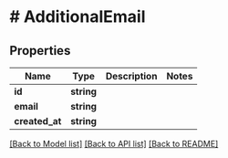 # # AdditionalEmail

## Properties

Name | Type | Description | Notes
------------ | ------------- | ------------- | -------------
**id** | **string** |  |
**email** | **string** |  |
**created_at** | **string** |  |

[[Back to Model list]](../../README.md#models) [[Back to API list]](../../README.md#endpoints) [[Back to README]](../../README.md)
